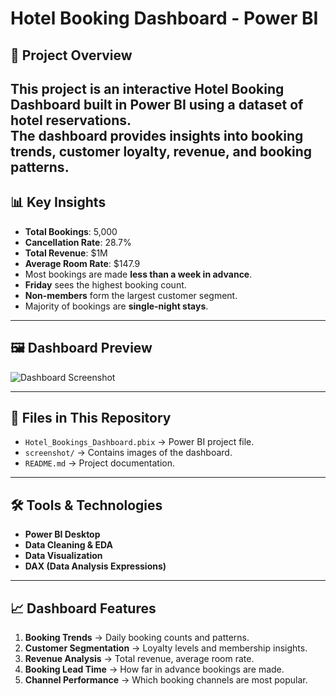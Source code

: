 # Hotel Booking Dashboard - Power BI

## 📌 Project Overview
This project is an **interactive Hotel Booking Dashboard** built in **Power BI** using a dataset of hotel reservations.  
The dashboard provides insights into booking trends, customer loyalty, revenue, and booking patterns.
---
## 📊 Key Insights
- **Total Bookings**: 5,000
- **Cancellation Rate**: 28.7%
- **Total Revenue**: $1M
- **Average Room Rate**: $147.9
- Most bookings are made **less than a week in advance**.
- **Friday** sees the highest booking count.
- **Non-members** form the largest customer segment.
- Majority of bookings are **single-night stays**.
---

## 🖼️ Dashboard Preview

![Dashboard Screenshot](Dashboardimage.png)

---
## 📂 Files in This Repository
- `Hotel_Bookings_Dashboard.pbix` → Power BI project file.
- `screenshot/` → Contains images of the dashboard.
- `README.md` → Project documentation.
---
## 🛠️ Tools & Technologies
- **Power BI Desktop**
- **Data Cleaning & EDA**
- **Data Visualization**
- **DAX (Data Analysis Expressions)**
---
## 📈 Dashboard Features
1. **Booking Trends** → Daily booking counts and patterns.
2. **Customer Segmentation** → Loyalty levels and membership insights.
3. **Revenue Analysis** → Total revenue, average room rate.
4. **Booking Lead Time** → How far in advance bookings are made.
5. **Channel Performance** → Which booking channels are most popular.

